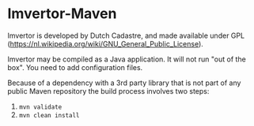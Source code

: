 # Imvertor-Maven
Imvertor is developed by Dutch Cadastre, and made available under GPL (https://nl.wikipedia.org/wiki/GNU_General_Public_License).

Imvertor may be compiled as a Java application. It will not run "out of the box". You need to add configuration files.

Because of a dependency with a 3rd party library that is not part of any public Maven repository the build process involves two steps:
1. `mvn validate`
2. `mvn clean install`